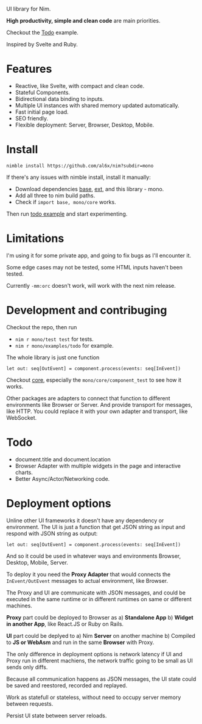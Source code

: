 UI library for Nim.

**High productivity, simple and clean code** are main priorities.

Checkout the [Todo](examples/todo.nim) example.

Inspired by Svelte and Ruby.

# Features

- Reactive, like Svelte, with compact and clean code.
- Stateful Components.
- Bidirectional data binding to inputs.
- Multiple UI instances with shared memory updated automatically.
- Fast initial page load.
- SEO friendly.
- Flexible deployment: Server, Browser, Desktop, Mobile.

# Install

`nimble install https://github.com/al6x/nim?subdir=mono`

If there's any issues with nimble install, install it manually:

- Download dependencies [base](../base), [ext](../ext), and this library - mono.
- Add all three to nim build paths.
- Check if `import base, mono/core` works.

Then run [todo example](examples/todo.nim) and start experimenting.

# Limitations

I'm using it for some private app, and going to fix bugs as I'll encounter it.

Some edge cases may not be tested, some HTML inputs haven't been tested.

Currently `-mm:orc` doesn't work, will work with the next nim release.

# Development and contribuging

Checkout the repo, then run

- `nim r mono/test test` for tests.
- `nim r mono/examples/todo` for example.

The whole library is just one function

```
let out: seq[OutEvent] = component.process(events: seq[InEvent])
```

Checkout [core](core), especially the `mono/core/component_test` to see how it works.

Other packages are adapters to connect that function to different environments like Browser or Server.
And provide transport for messages, like HTTP. You could replace it with your own adapter and transport,
like WebSocket.

# Todo

- document.title and document.location
- Browser Adapter with multiple widgets in the page and interactive charts.
- Better Async/Actor/Networking code.

# Deployment options

Unline other UI frameworks it doesn't have any dependency or environment. The UI is just a function that
get JSON string as input and respond with JSON string as output:

```
let out: seq[OutEvent] = component.process(events: seq[InEvent])
````

And so it could be used in whatever ways and environments Browser, Desktop, Mobile, Server.

To deploy it you need the **Proxy Adapter** that would connects the `InEvent/OutEvent` messages to actual
environment, like Browser.

The Proxy and UI are communicate with JSON messages, and could be executed in the same runtime or in
different runtimes on same or different machines.

**Proxy** part could be deployed to Browser as a) **Standalone App** b) **Widget in another App**,
like React.JS or Ruby on Rails.

**UI** part could be deplyed to a) Nim **Server** on another machine b) Compiled to **JS or WebAsm** and run in
the same **Browser** with Proxy.

The only difference in deployment options is network latency if UI and Proxy run in different machiens, the
network traffic going to be small as UI sends only diffs.

Because all communication happens as JSON messages, the UI state could be saved and reestored,
recorded and replayed.

Work as statefull or stateless, without need to occupy server memory between requests.

Persist UI state between server reloads.